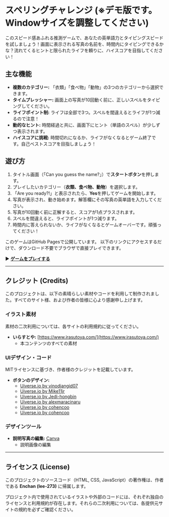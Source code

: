 # スペリングチャレンジ (※デモ版です。Windowサイズを調整してください)

このスピード感あふれる推測ゲームで、あなたの英単語力とタイピングスピードを試しましょう！画面に表示される写真の名前を、時間内にタイピングできるかな？流れてくるヒントと限られたライフを頼りに、ハイスコアを目指してください！

## 主な機能

-   **複数のカテゴリー:** 「衣類」「食べ物」「動物」の3つのカテゴリーから選択できます。
-   **タイムプレッシャー:** 画面上の写真が10回動く前に、正しいスペルをタイピングしてください。
-   **ライフポイント制:** ライフは全部で3つ。スペルを間違えるとライフが1つ減るので注意！
-   **動的なヒント:** 時間経過と共に、画面下にヒント（単語のスペル）が少しずつ表示されます。
-   **ハイスコアに挑戦:** 時間切れになるか、ライフがなくなるとゲーム終了です。自己ベストスコアを目指しましょう！

## 遊び方

1.  タイトル画面（「Can you guess the name?」）で**スタートボタン**を押します。
2.  プレイしたいカテゴリー（**衣類、食べ物、動物**）を選択します。
3.  「Are you ready?!」と表示されたら、**Yes**を押してゲームを開始します。
4.  写真が表示され、動き始めます。解答欄にその写真の英単語を入力してください。
5.  写真が10回動く前に正解すると、スコアが1点プラスされます。
6.  スペルを間違えると、ライフポイントが1つ減ります。
7.  時間内に答えられないか、ライフがなくなるとゲームオーバーです。頑張ってください！

このゲームはGitHub Pagesで公開しています。
以下のリンクにアクセスするだけで、ダウンロード不要でブラウザで直接プレイできます。

▶ **[ゲームをプレイする](https://github.com/Iee-273/calculation-game)**

---

## クレジット (Credits)

このプロジェクトは、以下の素晴らしい素材やコードを利用して制作されました。すべてのサイト様、および作者の皆様に心より感謝申し上げます。

### イラスト素材
素材の二次利用については、各サイトの利用規約に従ってください。

- **いらすとや:** [https://www.irasutoya.com/](https://www.irasutoya.com/)
  - 本コンテンツのすべての素材

### UIデザイン・コード
MITライセンスに基づき、作者様のクレジットを記載しています。

- **ボタンのデザイン:**
   - [Uiverse.io by vinodjangid07](https://uiverse.io/vinodjangid07)
   - [Uiverse.io by Mike11jr](https://uiverse.io/Mike11jr)
   - [Uiverse.io by Jedi-hongbin](https://uiverse.io/Jedi-hongbin)
   - [Uiverse.io by alexmaracinaru](https://uiverse.io/alexmaracinaru)
   - [Uiverse.io by cohencoo](https://uiverse.io/cohencoo)
   - [Uiverse.io by cohencoo](https://uiverse.io/cohencoo)

### デザインツール
- **説明写真の編集:** [Canva](https://www.canva.com/)
  - 説明画像の編集

---

## ライセンス (License)

このプロジェクトのソースコード（HTML, CSS, JavaScript）の著作権は、作者である **Enchan (lee-273)** に帰属します。

プロジェクト内で使用されているイラストや外部のコードには、それぞれ独自のライセンスと利用規約が存在します。それらの二次利用については、各提供元サイトの規約を必ずご確認ください。
